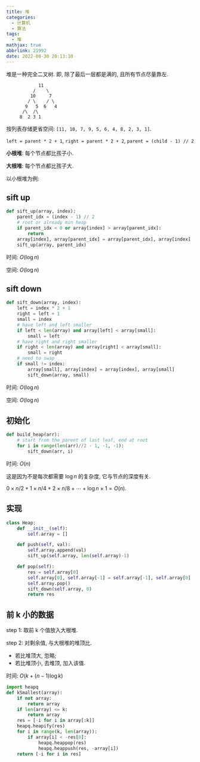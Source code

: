 ```yaml
---
title: 堆
categories:
  - 计算机
  - 算法
tags:
  - 堆
mathjax: true
abbrlink: 21992
date: 2022-08-30 20:13:10
---
```

堆是一种完全二叉树. 即, 除了最后一层都是满的, 且所有节点尽量靠左.
```
            11
          /    \
         10     7
        / \    / \
       9   5  6   4
      /\  /\
     8  2 3 1
```
按列表存储更省空间: `[11, 10, 7, 9, 5, 6, 4, 8, 2, 3, 1]`.

<!--more-->

`left = parent * 2 + 1`, `right = parent * 2 + 2`, `parent = (child - 1) // 2`

**小根堆**: 每个节点都比孩子小.

**大根堆**: 每个节点都比孩子大.

以小根堆为例:

## sift up
```py
def sift_up(array, index):
    parent_idx = (index - 1) // 2
    # root or already min heap
    if parent_idx < 0 or array[index] > array[parent_idx]:  
        return
    array[index], array[parent_idx] = array[parent_idx], array[index]
    sift_up(array, parent_idx)
```
时间: $O(\log n)$

空间: $O(\log n)$

## sift down

```py
def sift_down(array, index):
    left = index * 2 + 1
    right = left + 1
    small = index
    # have left and left smaller
    if left < len(array) and array[left] < array[small]:
        small = left
    # have right and right smaller
    if right < len(array) and array[right] < array[small]:
        small = right
    # need to swap
    if small != index:
        array[small], array[index] = array[index], array[small]
        sift_down(array, small)
```
时间: $O(\log n)$

空间: $O(\log n)$

## 初始化

```py
def build_heap(arr):
    # start from the parent of last leaf, end at root
    for i in range(len(arr)//2 - 1, -1, -1):
        sift_down(arr, i)
```
时间: $O(n)$

这是因为不是每次都需要 $\log n$ 的复杂度, 它与节点的深度有关. 

$0\times n/2 + 1\times n/4 + 2\times n/8 + \cdots + \log n \times 1=O(n)$.

## 实现
```py
class Heap:
    def __init__(self):
        self.array = []

    def push(self, val):
        self.array.append(val)
        sift_up(self.array, len(self.array)-1)

    def pop(self):
        res = self.array[0]
        self.array[0], self.array[-1] = self.array[-1], self.array[0]
        self.array.pop()
        sift_down(self.array, 0)
        return res
```

## 前 k 小的数据
step 1: 取前 k 个值放入大根堆.

step 2: 对剩余值, 与大根堆的堆顶比. 

- 若比堆顶大, 忽略;
- 若比堆顶小, 去堆顶, 加入该值.

时间: $O\left(k+(n-1)\log k\right)$

```py
import heapq
def kSmallest(array):
    if not array:
        return array
    if len(array) <= k:
        return array
    res = [-i for i in array[:k]]
    heapq.heapify(res)
    for i in range(k, len(array)):
        if array[i] < -res[0]:
            heapq.heappop(res)
            heapq.heappush(res, -array[i])
    return [-i for i in res]
```